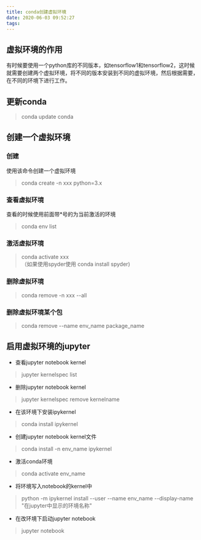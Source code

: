 ```yaml
---
title: conda创建虚拟环境
date: 2020-06-03 09:52:27
tags:
---
```

## 虚拟环境的作用
有时候要使用一个python库的不同版本，如tensorflow1和tensorflow2，这时候就需要创建两个虚拟环境，将不同的版本安装到不同的虚拟环境，然后根据需要，在不同的环境下进行工作。
## 更新conda
> conda update conda

## 创建一个虚拟环境
### 创建
使用该命令创建一个虚拟环境

> conda create -n xxx python=3.x
### 查看虚拟环境
查看的时候使用前面带*号的为当前激活的环境

> conda env list
### 激活虚拟环境
> conda activate xxx  
（如果使用spyder使用 conda install spyder)
### 删除虚拟环境
> conda remove -n xxx --all
### 删除虚拟环境某个包
> conda remove --name env_name package_name
## 启用虚拟环境的jupyter
* 查看jupyter notebook kernel
> jupyter kernelspec list
* 删除jupyter notebook kernel
> jupyter kernelspec remove kernelname
* 在该环境下安装ipykernel
> conda install ipykernel
* 创建jupyter notebook kernel文件
> conda install -n env_name ipykernel
* 激活conda环境
> conda activate env_name
* 将环境写入notebook的kernel中
> python -m ipykernel install --user --name env_name --display-name "在jupyter中显示的环境名称"
* 在改环境下启动jupyter notebook
> jupyter notebook